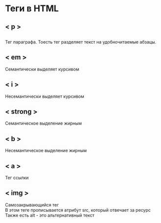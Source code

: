 # Теги в HTML  
## < p >
## <p>
 Тег параграфа. Тоесть тег разделяет текст на удобночитаемые абзацы.
## < em >
Семантически выделяет курсивом  
## < i >
Несемантически выделяет курсивом  
## < strong >  
Семантическое выделение жирным  
## < b >  
Несемантическое выделение жирным  
## < a >  
Тег ссылки  
## < img >  
Самозакрывающийся тег   
В этом теге прописывается атрибут src, который отвечает за ресурс   
Также есть alt - это альтернативный текст  


